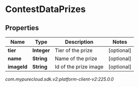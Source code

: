 # ContestDataPrizes


## Properties

| Name | Type | Description | Notes |
| ------------ | ------------- | ------------- | ------------- |
| **tier** | **Integer** | Tier of the prize |  [optional] |
| **name** | **String** | Name of the prize |  [optional] |
| **imageId** | **String** | Id of the prize image |  [optional] |




_com.mypurecloud.sdk.v2:platform-client-v2:225.0.0_
